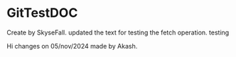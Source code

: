 # GitTestDOC

Create by SkyseFall.
updated the text for testing the fetch operation.
testing

Hi changes on 05/nov/2024 made by Akash.
